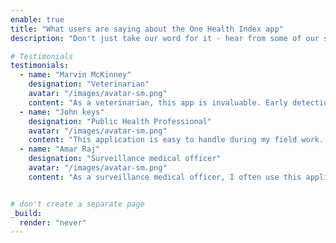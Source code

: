 ```yaml
---
enable: true
title: "What users are saying about the One Health Index app"
description: "Don't just take our word for it - hear from some of our satisfied users!  Check out some of our testimonials below to see what others are saying about the application."

# Testimonials
testimonials:
  - name: "Marvin McKinney"
    designation: "Veterinarian"
    avatar: "/images/avatar-sm.png"
    content: "As a veterinarian, this app is invaluable. Early detection of zoonotic diseases like ringworm is crucial, and the One Health app allows me to easily share information with pet owners and public health officials. It fosters a sense of community and proactive disease management."
  - name: "John keys"
    designation: "Public Health Professional"
    avatar: "/images/avatar-sm.png"
    content: "This application is easy to handle during my field work. I use this app in my district to calculate the one health index every 6 months in order to make decisions about the one health ecosystem. The ease of uploading and downloading data in unmatchable. The interactive dashboards are the best feature."
  - name: "Amar Raj"
    designation: "Surveillance medical officer"
    avatar: "/images/avatar-sm.png"
    content: "As a surveillance medical officer, I often use this application to determine how my district is doing in terms of various indicators, all of my field staff enjoys the ease of using this application, and the best part is the data visualization, we just have to download it and it's ready for us to use in out monthly presentations!"


# don't create a separate page
_build:
  render: "never"
---
```

